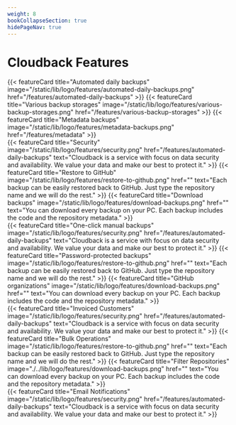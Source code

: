 ```yaml
---
weight: 8
bookCollapseSection: true
hidePageNav: true 
---
```


# Cloudback Features

<div class="flex-row-to-column">
{{< featureCard 
  title="Automated daily backups" 
  image="/static/lib/logo/features/automated-daily-backups.png" 
  href="/features/automated-daily-backups" >}}
{{< featureCard 
  title="Various backup storages" 
  image="/static/lib/logo/features/various-backup-storages.png" 
  href="/features/various-backup-storages" >}}
{{< featureCard 
  title="Metadata backups" 
  image="/static/lib/logo/features/metadata-backups.png" 
  href="/features/metadata" >}}
</div>
<div class="flex-row-to-column">
{{< featureCard 
  title="Security" 
  image="/static/lib/logo/features/security.png" 
  href="/features/automated-daily-backups"
  text="Cloudback is a service with focus on data security and availability. We value your data and make our best to protect it." >}}
{{< featureCard 
  title="Restore to GitHub" 
  image="/static/lib/logo/features/restore-to-github.png" 
  href=""
  text="Each backup can be easily restored back to GitHub. Just type the repository name and we will do the rest." >}}
{{< featureCard 
  title="Download backups" 
  image="/static/lib/logo/features/download-backups.png" 
  href=""
  text="You can download every backup on your PC. Each backup includes the code and the repository metadata." >}}
</div>
<div class="flex-row-to-column">
{{< featureCard 
  title="One-click manual backups" 
  image="/static/lib/logo/features/security.png" 
  href="/features/automated-daily-backups"
  text="Cloudback is a service with focus on data security and availability. We value your data and make our best to protect it." >}}
{{< featureCard 
  title="Password-protected backups" 
  image="/static/lib/logo/features/restore-to-github.png" 
  href=""
  text="Each backup can be easily restored back to GitHub. Just type the repository name and we will do the rest." >}}
{{< featureCard 
  title="GitHub organizations" 
  image="/static/lib/logo/features/download-backups.png" 
  href=""
  text="You can download every backup on your PC. Each backup includes the code and the repository metadata." >}}
</div>
<div class="flex-row-to-column">
{{< featureCard 
  title="Invoiced Customers" 
  image="/static/lib/logo/features/security.png" 
  href="/features/automated-daily-backups"
  text="Cloudback is a service with focus on data security and availability. We value your data and make our best to protect it." >}}
{{< featureCard 
  title="Bulk Operations" 
  image="/static/lib/logo/features/restore-to-github.png" 
  href=""
  text="Each backup can be easily restored back to GitHub. Just type the repository name and we will do the rest." >}}
{{< featureCard 
  title="Filter Repositories" 
  image="./../lib/logo/features/download-backups.png" 
  href=""
  text="You can download every backup on your PC. Each backup includes the code and the repository metadata." >}}
</div>

<div class="flex-row-to-column">
{{< featureCard 
  title="Email Notifications" 
  image="/static/lib/logo/features/security.png" 
  href="/features/automated-daily-backups"
  text="Cloudback is a service with focus on data security and availability. We value your data and make our best to protect it." >}}
</div>

